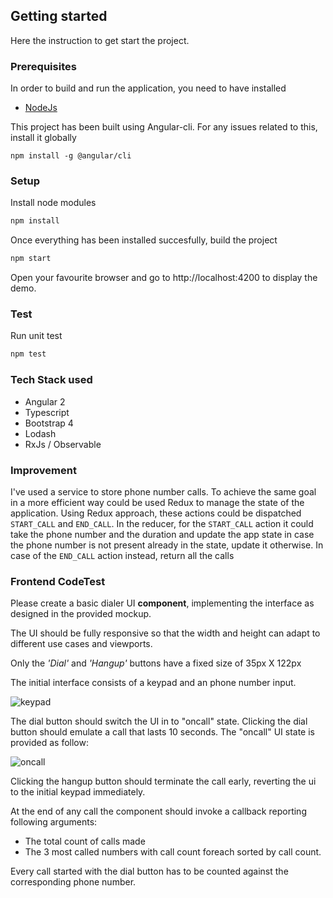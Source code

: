 ## Getting started
Here the instruction to get start the project.

### Prerequisites
In order to build and run the application, you need to have installed
* [NodeJs](https://github.com/SimoneSabba/dialer.git)

This project has been built using Angular-cli. For any issues related to this, install it globally 

```npm install -g @angular/cli ```

### Setup

Install node modules
```javascript
npm install
```
Once everything has been installed succesfully, build the project
```javascript
npm start
```
Open your favourite browser and go to http://localhost:4200 to display the demo.

### Test
Run unit test
```javascript
npm test
```

### Tech Stack used
* Angular 2
* Typescript
* Bootstrap 4
* Lodash
* RxJs / Observable

### Improvement
I've used a service to store phone number calls. To achieve the same goal in a more efficient way could be used Redux to manage the state of the application.
Using Redux approach, these actions could be dispatched
``` START_CALL ``` and ``` END_CALL ```.
In the reducer, for the ``` START_CALL ``` action it could take the phone number and the duration and update the app state in case the phone number is not present already in the state, update it otherwise.
In case of the ``` END_CALL ``` action instead, return all the calls


### Frontend CodeTest

Please create a basic dialer UI **component**, implementing the interface as designed in the provided mockup.

The UI should be fully responsive so that the width and height can adapt to different use cases and viewports.

Only the *'Dial'* and *'Hangup'* buttons have a fixed size of 35px X 122px

The initial interface consists of a keypad and an phone number input.

![keypad](./keypad.png)

The dial button should switch the UI in to "oncall" state.
Clicking the dial button should emulate a call that lasts 10 seconds.
The "oncall" UI state is provided as follow:  

![oncall](./oncall.png)

Clicking the hangup button should terminate the call early, reverting the ui to the initial keypad immediately.

At the end of any call the component should invoke a callback reporting following arguments:

* The total count of calls made
* The 3 most called numbers with call count foreach sorted by call count.

Every call started with the dial button has to be counted against the corresponding phone number.

